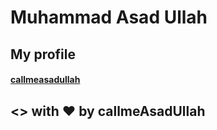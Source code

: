 
# **Muhammad Asad Ullah**

## My profile

#### [callmeasadullah](http://callmeasadullah.github.io)

## <> with ❤ by callmeAsadUllah
